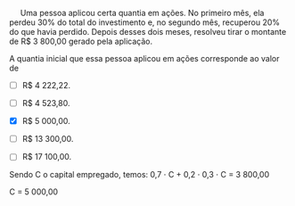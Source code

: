 

     Uma pessoa aplicou certa quantia em ações. No primeiro mês, ela perdeu 30% do total do investimento e, no segundo mês, recuperou 20% do que havia perdido. Depois desses dois meses, resolveu tirar o montante de R$ 3 800,00 gerado pela aplicação.

A quantia inicial que essa pessoa aplicou em ações corresponde ao valor de



- [ ] R$ 4 222,22.
- [ ] R$ 4 523,80.
- [x] R$ 5 000,00.
- [ ] R$ 13 300,00.
- [ ] R$ 17 100,00.


Sendo C o capital empregado, temos: 0,7 ⋅ C + 0,2 ⋅ 0,3 ⋅ C = 3 800,00

C = 5 000,00

